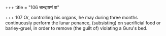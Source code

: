 +++
title = "106 चान्द्रायणं वा"

+++
107	Or, controlling his organs, he may during three months continuously perform the lunar penance, (subsisting) on sacrificial food or barley-gruel, in order to remove (the guilt of) violating a Guru's bed.